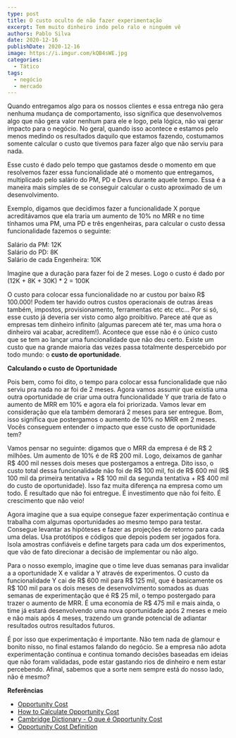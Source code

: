 ```yaml
---
type: post
title: O custo oculto de não fazer experimentação
excerpt: Tem muito dinheiro indo pelo ralo e ninguém vê
authors: Pablo Silva
date: 2020-12-16
publishDate: 2020-12-16
image: https://i.imgur.com/kQB4sWE.jpg
categories:
  - Tático
tags:
  - negócio
  - mercado
---
```

Quando entregamos algo para os nossos clientes e essa entrega não gera nenhuma mudança de comportamento, isso significa que desenvolvemos algo que não gera valor nenhum para ele e logo, pela lógica, não vai gerar impacto para o negócio. No geral, quando isso acontece e estamos pelo menos medindo os resultados daquilo que estamos fazendo, costumamos somente calcular o custo que tivemos para fazer algo que não serviu para nada. 

Esse custo é dado pelo tempo que gastamos desde o momento em que resolvemos fazer essa funcionalidade até o momento que entregamos, multiplicado pelo salário do PM, PD e Devs durante aquele tempo. Essa é a maneira mais simples de se conseguir calcular o custo aproximado de um desenvolvimento.

Exemplo, digamos que decidimos fazer a funcionalidade X porque acreditávamos que ela traria um aumento de 10% no MRR e no time tínhamos uma PM, uma PD e três engenheiras, para calcular o custo dessa funcionalidade fazemos o seguinte:

Salário da PM: 12K\
﻿Salário do PD: 8K\
Salário de cada Engenheira: 10K﻿

Imagine que a duração para fazer foi de 2 meses. Logo o custo é dado por (12K + 8K + 30K) * 2 = 100K

O custo para colocar essa funcionalidade no ar custou por baixo R$ 100.000! Podem ter havido outros custos operacionais de outras áreas também, impostos, provisionamento, ferramentas etc etc etc... Por si só, esse custo já deveria ser visto como algo proibitivo. Parece até que as empresas tem dinheiro infinito (algumas parecem até ter, mas uma hora o dinheiro vai acabar, acreditem!). Acontece que esse não é o único custo que se tem ao lançar uma funcionalidade que não deu certo. Existe um custo que na grande maioria das vezes passa totalmente despercebido por todo mundo: o **custo de oportunidade**.﻿

﻿**Calculando o custo de Oportunidade**﻿

Pois bem, como foi dito, o tempo para colocar essa funcionalidade que não serviu pra nada no ar foi de 2 meses. Agora vamos assumir que existia uma outra oportunidade de criar uma outra funcionalidade Y que traria de fato o aumento de MRR em 10% e agora ela foi priorizada. Vamos levar em consideração que ela também demorará 2 meses para ser entregue. Bom, isso significa que postergamos o aumento de 10% no MRR em 2 meses. Vocês conseguem entender o impacto que esse custo de oportunidade tem?

Vamos pensar no seguinte: digamos que o MRR da empresa é de R$ 2 milhões. Um aumento de 10% é de R$ 200 mil. Logo, deixamos de ganhar R$ 400 mil nesses dois meses que postergamos a entrega. Dito isso, o custo total dessa funcionalidade não foi de R$ 100 mil, foi de R$ 600 mil (R$ 100 mil da primeira tentativa + R$ 100 mil da segunda tentativa + R$ 400 mil do custo de oportunidade). Isso faz muita diferença na empresa como um todo. É resultado que não foi entregue. É investimento que não foi feito. É crescimento que não veio!﻿

Agora imagine que a sua equipe consegue fazer experimentação contínua e trabalha com algumas oportunidades ao mesmo tempo para testar. Consegue levantar as hipóteses e fazer as projeções de retorno para cada uma delas. Usa protótipos e códigos que depois podem ser jogados fora. Isola amostras confiáveis e define targets para cada um dos experimentos, que vão de fato direcionar a decisão de implementar ou não algo.

Para o nosso exemplo, imagine que o time leve duas semanas para invalidar a a oportunidade X e validar a Y através de experimentos. O custo da funcionalidade Y cai de R$ 600 mil para R$ 125 mil, que é basicamente os R$ 100 mil para os dois meses de desenvolvimento somados as duas semanas de experimentação que é R$ 25 mil, o tempo postergado para trazer o aumento de MRR. É uma economia de R$ 475 mil e mais ainda, o time já estará desenvolvendo uma nova oportunidade após 2 meses e meio e não mais após 4 meses, trazendo um grande potencial de adiantar resultados outros resultados futuros.

É por isso que experimentação é importante. Não tem nada de glamour e bonito nisso, no final estamos falando do negócio. Se a empresa não adota experimentação contínua e continua tomando decisões baseadas em ideias que não foram validadas, pode estar gastando rios de dinheiro e nem estar percebendo. Afinal, sabemos que a sorte nem sempre está do nosso lado, não é mesmo?

**Referências**

* [Opportunity Cost](https://www.investopedia.com/terms/o/opportunitycost.asp)
* ﻿﻿[How to Calculate Opportunity Cost](https://www.thebalancesmb.com/opportunity-cost-definition-393313)﻿
* ﻿﻿[Cambridge Dictionary - O que é Opportunity Cost](https://dictionary.cambridge.org/pt/dicionario/ingles/opportunity-cost)﻿
* [﻿﻿Opportunity Cost Definition](https://www.economicshelp.org/blog/2177/economics/opportunity-cost-definition/)